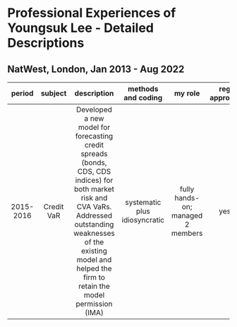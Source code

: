# Professional Experiences of Youngsuk Lee - Detailed Descriptions

## NatWest, London, Jan 2013 - Aug 2022

|period|subject|description|methods and coding|my role|reg approval|
| :--: | :--: |       :--: |       :--: | :--: |     :--: |
|2015-2016| Credit VaR | Developed a new model for forecasting credit spreads (bonds, CDS, CDS indices) for both market risk and CVA VaRs. Addressed outstanding weaknesses of the existing model and helped the firm to retain the model permission (IMA) | systematic plus idiosyncratic  | fully hands-on; managed 2 members | yes | 
